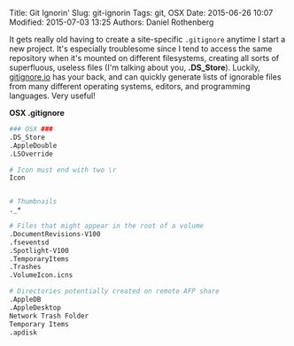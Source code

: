 Title: Git Ignorin'
Slug: git-ignorin
Tags: git, OSX
Date: 2015-06-26 10:07
Modified: 2015-07-03 13:25
Authors: Daniel Rothenberg

It gets really old having to create a site-specific `.gitignore` anytime I start a new project. It's especially troublesome since I tend to access the same repository when it's mounted on different filesystems, creating all sorts of superfluous, useless files (I'm talking about you, **.DS_Store**). Luckily, [gitignore.io](https://www.gitignore.io) has your back, and can quickly generate lists of ignorable files from many different operating systems, editors, and programming languages. Very useful!

**OSX .gitignore**
``` bash
### OSX ###
.DS_Store
.AppleDouble
.LSOverride

# Icon must end with two \r
Icon


# Thumbnails
._*

# Files that might appear in the root of a volume
.DocumentRevisions-V100
.fseventsd
.Spotlight-V100
.TemporaryItems
.Trashes
.VolumeIcon.icns

# Directories potentially created on remote AFP share
.AppleDB
.AppleDesktop
Network Trash Folder
Temporary Items
.apdisk
```
